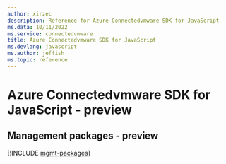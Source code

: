 ```yaml
---
author: xirzec
description: Reference for Azure Connectedvmware SDK for JavaScript
ms.data: 10/11/2022
ms.service: connectedvmware
title: Azure Connectedvmware SDK for JavaScript
ms.devlang: javascript
ms.author: jeffish
ms.topic: reference
---
```

# Azure Connectedvmware SDK for JavaScript - preview

## Management packages - preview
[!INCLUDE [mgmt-packages](connectedvmware-mgmt-index.md)]